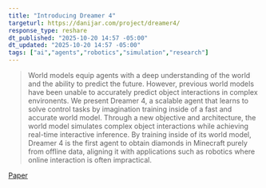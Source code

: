 ```yaml
---
title: "Introducing Dreamer 4"
targeturl: https://danijar.com/project/dreamer4/
response_type: reshare
dt_published: "2025-10-20 14:57 -05:00"
dt_updated: "2025-10-20 14:57 -05:00"
tags: ["ai","agents","robotics","simulation","research"]
---
```


> World models equip agents with a deep understanding of the world and the ability to predict the future. However, previous world models have been unable to accurately predict object interactions in complex environents. We present Dreamer 4, a scalable agent that learns to solve control tasks by imagination training inside of a fast and accurate world model. Through a new objective and architecture, the world model simulates complex object interactions while achieving real-time interactive inference. By training inside of its world model, Dreamer 4 is the first agent to obtain diamonds in Minecraft purely from offline data, aligning it with applications such as robotics where online interaction is often impractical.

[Paper](https://arxiv.org/abs/2509.24527)